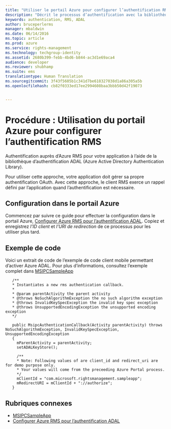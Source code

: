 ```yaml
---
title: "Utiliser le portail Azure pour configurer l’authentification RMS | Azure RMS"
description: "Décrit le processus d’authentification avec la bibliothèque ADAL"
keywords: authentication, RMS, ADAL
author: bruceperlerms
manager: mbaldwin
ms.date: 06/14/2016
ms.topic: article
ms.prod: azure
ms.service: rights-management
ms.technology: techgroup-identity
ms.assetid: 2680b399-febb-4bd6-b844-ac3d1e69aca4
audience: developer
ms.reviewer: shubhamp
ms.suite: ems
translationtype: Human Translation
ms.sourcegitcommit: 3f43f5605b1c341d7be618327038d1a86a305a5b
ms.openlocfilehash: cb82f0333ed17ee2994608baa3bbb50d42f19073


---
```


# Procédure : Utilisation du portail Azure pour configurer l’authentification RMS

Authentification auprès d’Azure RMS pour votre application à l’aide de la bibliothèque d’authentification ADAL (Azure Active Directory Authentication Library).

Pour utiliser cette approche, votre application doit gérer sa propre authentification OAuth. Avec cette approche, le client RMS exerce un rappel défini par l’application quand l’authentification est nécessaire.

## Configuration dans le portail Azure
Commencez par suivre ce guide pour effectuer la configuration dans le portail Azure, [Configurer Azure RMS pour l’authentification ADAL](adal-auth.md). Copiez et enregistrez *l’ID client* et *l’URI de redirection* de ce processus pour les utiliser plus tard.

## Exemple de code
Voici un extrait de code de l’exemple de code client mobile permettant d’activer Azure ADAL. Pour plus d’informations, consultez l’exemple complet dans [MSIPCSampleApp](https://github.com/AzureAD/rms-sdk-ui-for-android/tree/master/samples/MsipcSampleApp)

       /**
       * Instantiates a new rms authentication callback.
       *
       * @param parentActivity the parent activity
       * @throws NoSuchAlgorithmException the no such algorithm exception
       * @throws InvalidKeySpecException the invalid key spec exception
       * @throws UnsupportedEncodingException the unsupported encoding exception
       */

       public MsipcAuthenticationCallback(Activity parentActivity) throws NoSuchAlgorithmException, InvalidKeySpecException, UnsupportedEncodingException
       {
         mParentActivity = parentActivity;
         setADALKeyStore();

         /**
         * Note: Following values of are client_id and redirect_uri are for demo purpose only.
         * Your values will come from the preceeding Azure Portal process.
         */
         mClientId = "com.microsoft.rightsmanagement.sampleapp";
         mRedirectURI = mClientId + "://authorize";
       }


## Rubriques connexes

- [MSIPCSampleApp](https://github.com/AzureAD/rms-sdk-ui-for-android/tree/master/samples/MsipcSampleApp)
- [Configurer Azure RMS pour l’authentification ADAL](adal-auth.md)



<!--HONumber=Jun16_HO4-->


